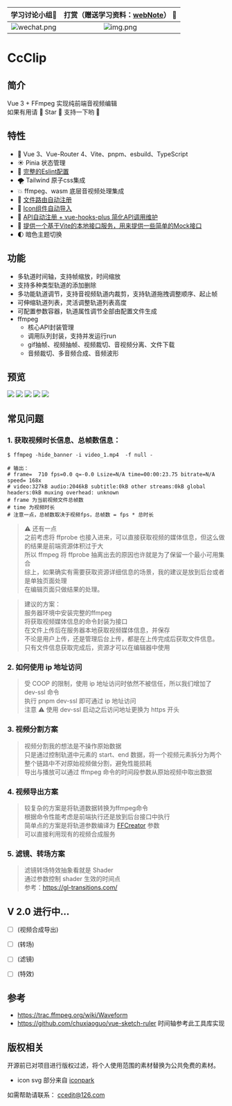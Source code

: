 |                                      学习讨论小组🍻                                      |   打赏（赠送学习资料：[webNote](https://github.com/Cc-Edit/webNote)） :confetti_ball:    | 
|:----------------------------------------------------------------------------------:|:---------------------------------------------------------------------:| 
| ![wechat.png](https://github.com/Cc-Edit/Cc-Edit/blob/main/public/WeChatGroup.png) |     ![img.png](https://github.com/Cc-Edit/Cc-Edit/blob/main/public/img.png)  |


# CcClip

## 简介
Vue 3 + FFmpeg 实现纯前端音视频编辑 <br/>
如果有用请 🌟 Star 🌟 支持一下哟 🫣 <br/>

## 特性
- 💪 Vue 3、Vue-Router 4、Vite、pnpm、esbuild、TypeScript
- ☀️ Pinia 状态管理
- 🌟 [完整的Eslint配置](https://github.com/Cc-Edit/CcClip/blob/master/.eslintrc.cjs)
- 🌪 Tailwind 原子css集成
- 💥 ffmpeg、wasm 底层音视频处理集成
- 🚙 [文件路由自动注册](https://github.com/Cc-Edit/CcClip/blob/master/src/plugins/installRouter.ts)
- 🚕 [Icon组件自动导入](https://github.com/Cc-Edit/CcClip/blob/master/src/plugins/installIcon.ts)
- 🚗 [API自动注册 + vue-hooks-plus 简化API调用维护](https://inhiblab-core.gitee.io/docs/hooks/)
- 🎁 [提供一个基于Vite的本地接口服务，用来提供一些简单的Mock接口](https://github.com/Cc-Edit/CcClip/blob/master/viteUtil/viteProxyServer/vite-plugin-proxy-server.ts)
- 🌓 暗色主题切换

## 功能
- 多轨道时间轴，支持帧缩放，时间缩放
- 支持多种类型轨道的添加删除
- 多功能轨道调节，支持音视频轨道内裁剪，支持轨道拖拽调整顺序、起止帧
- 可伸缩轨道列表，灵活调整轨道列表高度
- 可配置参数容器，轨道属性调节全部由配置文件生成
- ffmpeg 
  - 核心API封装管理
  - 调用队列封装，支持并发运行run
  - gif抽帧、视频抽帧、视频裁切、音视频分离、文件下载
  - 音频裁切、多音频合成、音频波形 

## 预览
![](coverImage/img.png)
![](coverImage/img_1.png)
![](coverImage/img_2.png)
![](coverImage/img_3.png)
![](coverImage/img_4.png)

## 常见问题
### 1. 获取视频时长信息、总帧数信息：
```shell
$ ffmpeg -hide_banner -i video_1.mp4  -f null -

# 输出：
# frame=  710 fps=0.0 q=-0.0 Lsize=N/A time=00:00:23.75 bitrate=N/A speed= 168x
# video:327kB audio:2046kB subtitle:0kB other streams:0kB global headers:0kB muxing overhead: unknown
# frame 为当前视频文件总帧数
# time 为视频时长
# 注意一点，总帧数取决于视频fps，总帧数 = fps * 总时长
```
> ⚠️ 还有一点  
> 之前考虑将 ffprobe 也接入进来，可以直接获取视频的媒体信息，但这么做的结果是前端资源体积过于大  
> 所以 ffmpeg 将 ffprobe 抽离出去的原因也许就是为了保留一个最小可用集合  
> 综上，如果确实有需要获取资源详细信息的场景，我的建议是放到后台或者是单独页面处理   
> 在编辑页面只做结果的处理。  

> 建议的方案：   
> 服务器环境中安装完整的ffmpeg    
> 将获取视频媒体信息的命令封装为接口    
> 在文件上传后在服务器本地获取视频媒体信息，并保存     
> 不论是用户上传，还是管理后台上传，都是在上传完成后获取文件信息。   
> 只有文件信息获取完成后，资源才可以在编辑器中使用   

### 2. 如何使用 ip 地址访问
> 受 COOP 的限制，使用 ip 地址访问时依然不被信任，所以我们增加了 dev-ssl 命令  
> 执行 pnpm dev-ssl 即可通过 ip 地址访问  
> 注意 ⚠️ 使用 dev-ssl 启动之后访问地址更换为 https 开头  

### 3. 视频分割方案
> 视频分割我的想法是不操作原始数据  
> 只是通过控制轨道中元素的 start、end 数据，将一个视频元素拆分为两个   
> 整个链路中不对原始视频做分割，避免性能损耗   
> 导出与播放可以通过 ffmpeg 命令的时间段参数从原始视频中取出数据   

### 4. 视频导出方案
> 较复杂的方案是将轨道数据转换为ffmpeg命令   
> 根据命令性能考虑是前端执行还是放到后台接口中执行  
> 简单点的方案是将轨道参数编译为 [FFCreator](https://tnfe.github.io/FFCreator/#/) 参数    
> 可以直接利用现有的视频合成服务    

### 5. 滤镜、转场方案
> 滤镜转场特效抽象看就是 Shader   
> 通过参数控制 shader 生效的时间点  
> 参考：https://gl-transitions.com/   


## V 2.0 进行中...
- [ ] (视频合成导出)
- [ ] (转场)
- [ ] (滤镜)
- [ ] (特效)


## 参考
- https://trac.ffmpeg.org/wiki/Waveform
- https://github.com/chuxiaoguo/vue-sketch-ruler 时间轴参考此工具库实现


## 版权相关
  开源前已对项目进行版权过滤，将个人使用范围的素材替换为公共免费的素材。
  - icon svg 部分来自 [iconpark](https://iconpark.oceanengine.com/official)


如需帮助请联系： ccedit@126.com
